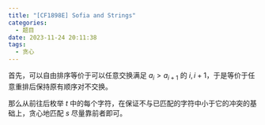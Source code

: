 ```yaml
---
title: "[CF1898E] Sofia and Strings"
categories:
  - 题目
date: 2023-11-24 20:11:38
tags:
  - 贪心
---
```

首先，可以自由排序等价于可以任意交换满足 $a_i>a_{i+1}$ 的 $i,i+1$，于是等价于任意重排后保持原有顺序对不交换。

那么从前往后枚举 $t$ 中的每个字符，在保证不与已匹配的字符中小于它的冲突的基础上，贪心地匹配 $s$ 尽量靠前者即可。